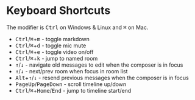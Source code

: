 # Keyboard Shortcuts

The modifier is <kbd>Ctrl</kbd> on Windows & Linux and <kbd>⌘</kbd> on Mac.

- <kbd>Ctrl</kbd>/<kbd>⌘</kbd>+<kbd>m</kbd> - toggle markdown
- <kbd>Ctrl</kbd>/<kbd>⌘</kbd>+<kbd>d</kbd> - toggle mic mute
- <kbd>Ctrl</kbd>/<kbd>⌘</kbd>+<kbd>e</kbd> - toggle video on/off
- <kbd>Ctrl</kbd>/<kbd>⌘</kbd>+<kbd>k</kbd> - jump to named room
- <kbd>↑</kbd>/<kbd>↓</kbd> - navigate old messages to edit when the composer is in focus
- <kbd>↑</kbd>/<kbd>↓</kbd> - next/prev room when focus in room list
- <kbd>Alt</kbd>+<kbd>↑</kbd>/<kbd>↓</kbd> - resend previous messages when the composer is in focus
- <kbd>PageUp</kbd>/<kbd>PageDown</kbd> - scroll timeline up/down
- <kbd>Ctrl</kbd>/<kbd>⌘</kbd>+<kbd>Home</kbd>/<kbd>End</kbd> - jump to timeline start/end
